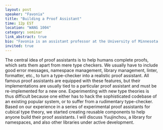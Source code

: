 ```yaml
---
layout: post
speaker: "Favonia"
title: "Building a Proof Assistant"
time: 12p EST
location: "WANG 1004"
category: seminar
link_abstract: true
bio: "Favonia is an assistant professor at the University of Minnesota. They received their Ph.D. in 2017 from Carnegie Mellon University. Their main research interest is the correctness of programs and mathematical proofs, and they are currently working on cubical type theory, program testing, and the development of new proof assistants."
invited: true
---
```


The central idea of proof assistants is to help humans complete proofs, which sets them apart from mere type checkers. We usually have to include good error messages, namespace management, library management, linter, formatter, etc., to turn a type-checker into a realistic proof assistant. All famous proof assistants are equipped with these features, but their implementations are usually tied to a particular proof assistant and must be re-implemented for a new one. Experimenting with new type theories is thus difficult because one either has to hack the sophisticated codebase of an existing popular system, or to suffer from a rudimentary type-checker.
Based on our experience in a series of experimental proof assistants for cubical type theory, we started creating reusable components to help anyone build their proof assistants. I will discuss Yuujinchou, a library for namespaces, and also other libraries under active development.
